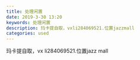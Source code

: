 ```yaml
---
title: 处理闲置
date: 2019-3-30 13:20
keywords: 处理闲置
description: 玛卡提自取，vxli284069521.位置jazzmall
categories: used
---
```

<td class="t_f" id="postmessage_3346260">

玛卡提自取，vx li284069521.位置jazz mall<br/>
<img alt="" border="0" class="zoom" data-cf-modified-ab6e4fa8f3fef63a7bad89ad-="" file="http://www.flw.ph/data/appbyme/upload/image/201903/30/wWLBzaEowpe7.jpg" id="aimg_a92SY" lazyloadthumb="1" onclick="" onmouseover="" src="http://www.flw.ph/data/appbyme/upload/image/201903/30/wWLBzaEowpe7.jpg"/><br/>
<br/>
<img alt="" border="0" class="zoom" data-cf-modified-ab6e4fa8f3fef63a7bad89ad-="" file="http://www.flw.ph/data/appbyme/upload/image/201903/30/nmr2wUzWTavN.jpg" id="aimg_uT4Yh" lazyloadthumb="1" onclick="" onmouseover="" src="http://www.flw.ph/data/appbyme/upload/image/201903/30/nmr2wUzWTavN.jpg"/><br/>
<br/>
<img alt="" border="0" class="zoom" data-cf-modified-ab6e4fa8f3fef63a7bad89ad-="" file="http://www.flw.ph/data/appbyme/upload/image/201903/30/OwRd8s1UMTKi.jpg" id="aimg_zWpQM" lazyloadthumb="1" onclick="" onmouseover="" src="http://www.flw.ph/data/appbyme/upload/image/201903/30/OwRd8s1UMTKi.jpg"/><br/>
<br/>
<img alt="" border="0" class="zoom" data-cf-modified-ab6e4fa8f3fef63a7bad89ad-="" file="http://www.flw.ph/data/appbyme/upload/image/201903/30/IWxQraBzz8AX.jpg" id="aimg_rXWFE" lazyloadthumb="1" onclick="" onmouseover="" src="http://www.flw.ph/data/appbyme/upload/image/201903/30/IWxQraBzz8AX.jpg"/><br/>
<br/>
<img alt="" border="0" class="zoom" data-cf-modified-ab6e4fa8f3fef63a7bad89ad-="" file="http://www.flw.ph/data/appbyme/upload/image/201903/30/LAISRUifk5I7.jpg" id="aimg_mM2mn" lazyloadthumb="1" onclick="" onmouseover="" src="http://www.flw.ph/data/appbyme/upload/image/201903/30/LAISRUifk5I7.jpg"/><br/>
<br/>
<img alt="" border="0" class="zoom" data-cf-modified-ab6e4fa8f3fef63a7bad89ad-="" file="http://www.flw.ph/data/appbyme/upload/image/201903/30/1sED4VXxW7vj.jpg" id="aimg_xYX36" lazyloadthumb="1" onclick="" onmouseover="" src="http://www.flw.ph/data/appbyme/upload/image/201903/30/1sED4VXxW7vj.jpg"/><br/>
<br/>
</td>
